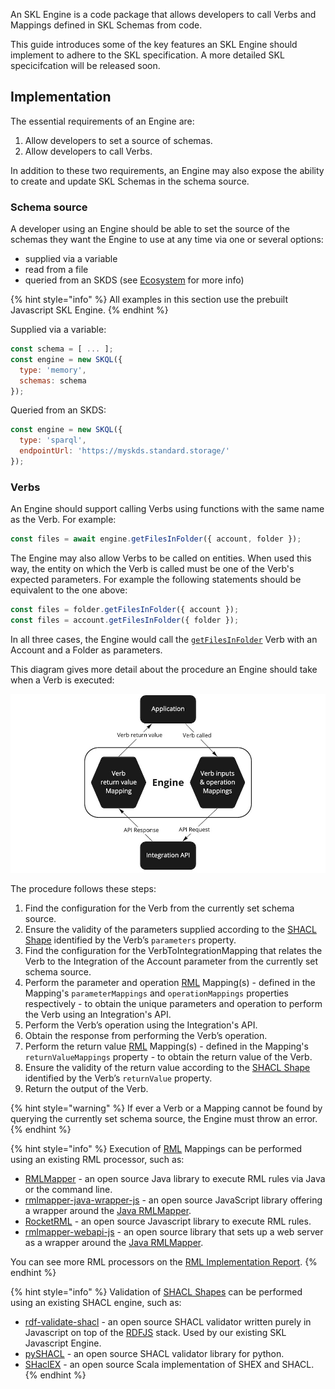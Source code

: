 An SKL Engine is a code package that allows developers to call Verbs and Mappings defined in SKL Schemas from code.

This guide introduces some of the key features an SKL Engine should implement to adhere to the SKL specification. A more detailed SKL specicifcation will be released soon.

## Implementation

The essential requirements of an Engine are:
1. Allow developers to set a source of schemas.
2. Allow developers to call Verbs.

In addition to these two requirements, an Engine may also expose the ability to create and update SKL Schemas in the schema source.

### Schema source

A developer using an Engine should be able to set the source of the schemas they want the Engine to use at any time via one or several options:
- supplied via a variable
- read from a file
- queried from an SKDS (see [Ecosystem](./ecosystem.md) for more info)

{% hint style="info" %} All examples in this section use the prebuilt Javascript SKL Engine. {% endhint %}

Supplied via a variable:
```javascript
const schema = [ ... ];
const engine = new SKQL({ 
  type: 'memory',
  schemas: schema
});
```

Queried from an SKDS:
```javascript
const engine = new SKQL({ 
  type: 'sparql',
  endpointUrl: 'https://myskds.standard.storage/'
});
```

### Verbs

An Engine should support calling Verbs using functions with the same name as the Verb. For example:
```javascript
const files = await engine.getFilesInFolder({ account, folder });
```

The Engine may also allow Verbs to be called on entities. When used this way, the entity on which the Verb is called must be one of the Verb's expected parameters. For example the following statements should be equivalent to the one above:
```javascript
const files = folder.getFilesInFolder({ account });
const files = account.getFilesInFolder({ folder });
```

In all three cases, the Engine would call the [`getFilesInFolder`](https://github.com/comake/skl-dictionary/blob/main/verbs/getFilesInFolder/schema.json) Verb with an Account and a Folder as parameters.

This diagram gives more detail about the procedure an Engine should take when a Verb is executed:

![](./images/verb.jpg)

The procedure follows these steps:

1. Find the configuration for the Verb from the currently set schema source.
2. Ensure the validity of the parameters supplied according to the [SHACL Shape](https://www.w3.org/TR/shacl/) identified by the Verb’s `parameters` property.
3. Find the configuration for the VerbToIntegrationMapping that relates the Verb to the Integration of the Account parameter from the currently set schema source.
3. Perform the parameter and operation [RML](https://rml.io/) Mapping(s) - defined in the Mapping's `parameterMappings` and `operationMappings` properties respectively - to obtain the unique parameters and operation to perform the Verb using an Integration's API.
4. Perform the Verb’s operation using the Integration's API.
5. Obtain the response from performing the Verb’s operation.
6. Perform the return value [RML](https://rml.io/) Mapping(s) - defined in the Mapping's `returnValueMappings` property - to obtain the return value of the Verb.
7. Ensure the validity of the return value according to the [SHACL Shape](https://www.w3.org/TR/shacl/) identified by the Verb’s `returnValue` property.
8. Return the output of the Verb.

{% hint style="warning" %}
If ever a Verb or a Mapping cannot be found by querying the currently set schema source, the Engine must throw an error.
{% endhint %}

{% hint style="info" %}
Execution of [RML](https://rml.io/) Mappings can be performed using an existing RML processor, such as:
- [RMLMapper](https://github.com/RMLio/rmlmapper-java) - an open source Java library to execute RML rules via Java or the command line.
- [rmlmapper-java-wrapper-js](https://github.com/RMLio/rmlmapper-java-wrapper-js) - an open source JavaScript library offering a wrapper around the [Java RMLMapper](https://github.com/RMLio/rmlmapper-java).
- [RocketRML](https://github.com/semantifyit/RocketRML) - an open source Javascript library to execute RML rules.
- [rmlmapper-webapi-js](https://github.com/RMLio/rmlmapper-webapi-js) - an open source library that sets up a web server as a wrapper around the [Java RMLMapper](https://github.com/RMLio/rmlmapper-java).

You can see more RML processors on the [RML Implementation Report](https://rml.io/implementation-report/).
{% endhint %}

{% hint style="info" %}
Validation of [SHACL Shapes](https://www.w3.org/TR/shacl/) can be performed using an existing SHACL engine, such as:
- [rdf-validate-shacl](https://github.com/zazuko/rdf-validate-shacl) - an open source SHACL validator written purely in Javascript on top of the [RDFJS](https://rdf.js.org/) stack. Used by our existing SKL Javascript Engine.
- [pySHACL](https://github.com/RDFLib/pySHACL) - an open source SHACL validator library for python.
- [SHaclEX](https://github.com/weso/shaclex) - an open source Scala implementation of SHEX and SHACL.
{% endhint %}



 <!-- Note about support for different types of operations -->